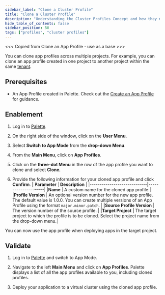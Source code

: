 ```yaml
---
sidebar_label: "Clone a Cluster Profile"
title: "Clone a Cluster Profile"
description: "Understanding the Cluster Profiles Concept and how they make Spectro Cloud powerful"
hide_table_of_contents: false
sidebar_position: 50
tags: ["profiles", "cluster profiles"]
---
```


<<< Copied from Clone an App Profile - use as a base >>>

You can clone app profiles across multiple projects. For example, you can clone an app profile created in one project to another project within the same [tenant](/glossary-all#tenant).
## Prerequisites

* An App Profile created in Palette. Check out the [Create an App Profile](/devx/app-profile/create-app-profile) for guidance.

## Enablement

1. Log in to [Palette](https://console.spectrocloud.com).

2. On the right side of the window, click on the **User Menu**.

3. Select **Switch to App Mode** from the **drop-down Menu**.

4. From the **Main Menu**, click on **App Profiles**.

5. Click on the **three-dot Menu** in the row of the app profile you want to clone and select **Clone**.

6. Provide the following information for your cloned app profile and click **Confirm**.
| **Parameter**           | **Description**  |
|-----------------------------|---------------------|
|**Name** | A custom name for the cloned app profile.|
|**Profile Version** | An optional version number for the new app profile. The default value is 1.0.0. You can create multiple versions of an App Profile using the format `major.minor.patch`. |
|**Source Profile Version**  | The version number of the source profile. | 
|**Target Project** | The target project to which the profile is to be cloned. Select the project name from the drop-down menu.|

You can now use the app profile when deploying apps in the target project.


## Validate

1. Log in to [Palette](https://console.spectrocloud.com) and switch to App Mode.

2. Navigate to the left **Main Menu** and click on **App Profiles**. Palette displays a list of all the app profiles available to you, including cloned profiles.
   
3. Deploy your application to a virtual cluster using the cloned app profile.
